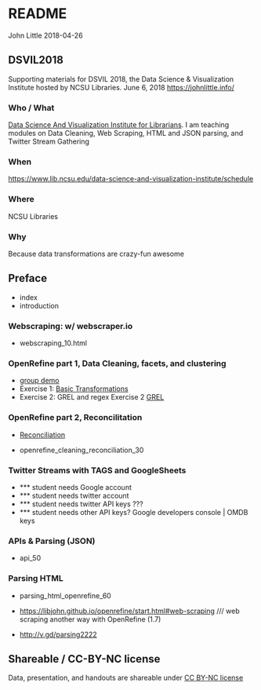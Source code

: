 README
================
John Little
2018-04-26

DSVIL2018
---------

Supporting materials for DSVIL 2018, the Data Science & Visualization Institute hosted by NCSU Libraries. June 6, 2018 <https://johnlittle.info/>

### Who / What

[Data Science And Visualization Institute for Librarians](https://www.lib.ncsu.edu/data-science-and-visualization-institute/). I am teaching modules on Data Cleaning, Web Scraping, HTML and JSON parsing, and Twitter Stream Gathering

### When

<https://www.lib.ncsu.edu/data-science-and-visualization-institute/schedule>

### Where

NCSU Libraries

### Why

Because data transformations are crazy-fun awesome

Preface
-------

-   index
-   introduction

### Webscraping: w/ webscraper.io

-   webscraping\_10.html

### OpenRefine part 1, Data Cleaning, facets, and clustering

-   [group demo](https://libjohn.github.io/openrefine/demonstration.html)
-   Exercise 1: [Basic Transformations](https://libjohn.github.io/openrefine/start.html)
-   Exercise 2: GREL and regex Exercise 2 [GREL](https://libjohn.github.io/openrefine/grel.html)

### OpenRefine part 2, Reconcilitation

-   [Reconciliation](https://libjohn.github.io/openrefine/hands-on-reconciliation.html)

-   openrefine\_cleaning\_reconciliation\_30

### Twitter Streams with TAGS and GoogleSheets

-   \*\*\* student needs Google account
-   \*\*\* student needs twitter account
-   \*\*\* student needs twitter API keys ???
-   \*\*\* student needs other API keys? Google developers console | OMDB keys

### APIs & Parsing (JSON)

-   api\_50

### Parsing HTML

-   parsing\_html\_openrefine\_60

-   <https://libjohn.github.io/openrefine/start.html#web-scraping> /// web scraping another way with OpenRefine (1.7)

-   <http://v.gd/parsing2222>

Shareable / CC-BY-NC license
----------------------------

Data, presentation, and handouts are shareable under [CC BY-NC license](https://creativecommons.org/licenses/by-nc/4.0/)
